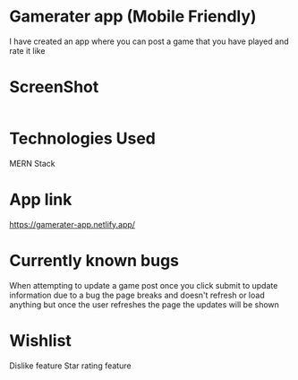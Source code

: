 # Gamerater app (Mobile Friendly)
I have created an app where you can post a game that you have played and rate it like 

# ScreenShot
<img src=""/>

# Technologies Used
MERN Stack

# App link
https://gamerater-app.netlify.app/

# Currently known bugs
When attempting to update a game post once you click submit to update information due to a bug the page breaks and doesn't refresh or load anything but once the user refreshes the page the updates will be shown

# Wishlist
Dislike feature
Star rating feature

